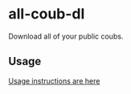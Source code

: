 # all-coub-dl
Download all of your public coubs.

## Usage

[Usage instructions are here](https://github.com/aron123/all-coub-dl/releases)
